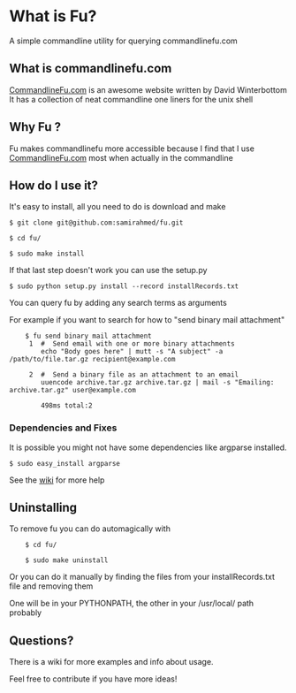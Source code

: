 [CommandlineFu.com]: http://www.commandlinefu.com/commands/browse
[wiki]: https://github.com/samirahmed/fu/wiki/

# What is Fu?

A simple commandline utility for querying commandlinefu.com

## What is commandlinefu.com

[CommandlineFu.com] is an awesome website written by David Winterbottom
It has a collection of neat commandline one liners for the unix shell

## Why Fu ?

Fu makes commandlinefu more accessible because I find that I use
[CommandlineFu.com] most when actually in the commandline

## How do I use it?

It's easy to install, all you need to do is download and make

	$ git clone git@github.com:samirahmed/fu.git
	
	$ cd fu/
	
	$ sudo make install

If that last step doesn't work you can use the setup.py

	$ sudo python setup.py install --record installRecords.txt

You can query fu by adding any search terms as arguments

For example if you want to search for how to "send binary mail attachment"

		$ fu send binary mail attachment                                           
		 1	#  Send email with one or more binary attachments
			echo "Body goes here" | mutt -s "A subject" -a /path/to/file.tar.gz recipient@example.com
			
		 2	#  Send a binary file as an attachment to an email
			uuencode archive.tar.gz archive.tar.gz | mail -s "Emailing: archive.tar.gz" user@example.com
			
			498ms total:2

### Dependencies and Fixes

It is possible you might not have some dependencies like argparse installed.

	$ sudo easy_install argparse
	
See the [wiki] for more help  

## Uninstalling

To remove fu you can do automagically with 

 		$ cd fu/
		
		$ sudo make uninstall
		
Or you can do it manually by finding the files from your installRecords.txt file and removing them

One will be in your PYTHONPATH, the other in your /usr/local/ path probably

## Questions?

There is a wiki for more examples and info about usage.

Feel free to contribute if you have more ideas!




